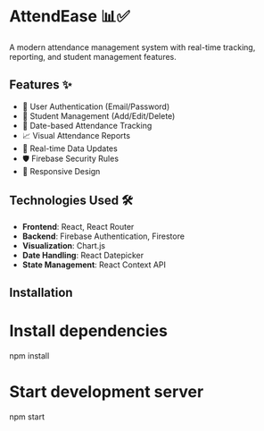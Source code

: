 # AttendEase 📊✅

A modern attendance management system with real-time tracking, reporting, and student management features.


## Features ✨
- 🔐 User Authentication (Email/Password)
- 👥 Student Management (Add/Edit/Delete)
- 📅 Date-based Attendance Tracking
- 📈 Visual Attendance Reports
- 🔄 Real-time Data Updates
- 🛡️ Firebase Security Rules
- 📱 Responsive Design

## Technologies Used 🛠️
- **Frontend**: React, React Router
- **Backend**: Firebase Authentication, Firestore
- **Visualization**: Chart.js
- **Date Handling**: React Datepicker
- **State Management**: React Context API

## Installation 
# Install dependencies
npm install

# Start development server
npm start
